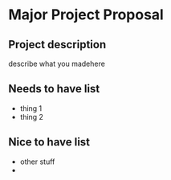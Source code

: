 # Major Project Proposal

## Project description

describe what you madehere

## Needs to have list

- thing 1
- thing 2

## Nice to have list

- other stuff
- 
